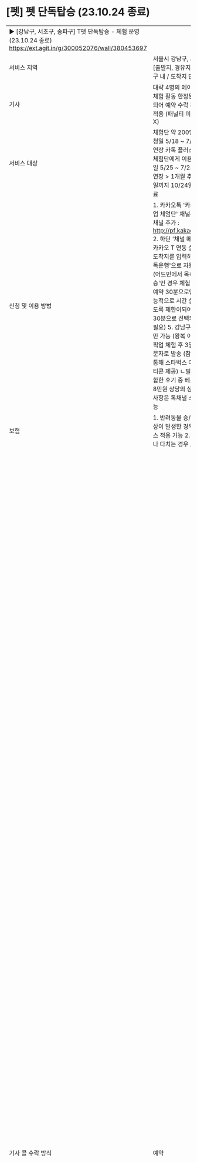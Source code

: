 # [펫] 펫 단독탑승 (23.10.24 종료)

|  |  |  |  |  |  |  |  |
| --- | --- | --- | --- | --- | --- | --- | --- |
| ▶ [강남구, 서초구, 송파구] T펫 단독탑승 - 체험 운영 (23.10.24 종료)  https://ext.agit.in/g/300052076/wall/380453697 | | | | | | | |
| 서비스 지역 | 서울시 강남구, 서초구, 송파구 [출발지, 경유지(=도착지) 강남구 내 / 도착지 단독탑승] | | | | | | |
| 기사 | 대략 4명의 메이트가 단독픽업 체험 활동 한정된 메이트로 운영되어 예약 수락 후 취소 정책 미 적용 (패널티 미 적용 / 승객 안내 X) | | | | | | |
| 서비스 대상 | 체험단 약 200명 정도 모집 (신청일 5/18 ~ 7/23) 9/24일까지 연장 카톡 플러스 친구를 만들어 체험단에게 이용방법 안내 (이용일 5/25 ~ 7/23) 9/24일까지 연장 > 1개월 추가 연장 10/24일까지 10/24일 체험단 운영 종료 | | | | | | |
| 신청 및 이용 방법 | 1. 카카오톡 '카카오 T 펫 단독픽업 체엄단' 채널톡 (플러스 친구) 채널 추가 : http://pf.kakao.com/\_RYfHxj 2. 하단 '채널 메뉴' > 예약하기 > 카카오 T 연동 실행 3. 경유지에 도착지를 입력하며, 도착지는 '단독운행'으로 자동 설정되어 있음 (어드민에서 목적지가 '단독탑승'인 경우 체험 이용자) 4. 시간 예약 30분으로만 예약 가능 (기능적으로 시간 설정이 불가능하도록 제한이되어 있지 않음으로 30분으로 선택되어 있는지 확인 필요) 5. 강남구 이내 편도 이동만 가능 (왕복 이동 불가)  6. 단독픽업 체험 후 3일 이내 설문지가 문자로 발송 (참여자 중 추첨을 통해 스타벅스 아메리카노 키프티콘 제공) ㄴ필수 해시태그를 포함한 후기 중 베스트 후기 선정 후 8만원 상당의 상품 증정. 자세한 사항은 톡채널 소식으로 확인 가능 | | | | | | |
| 보험 | 1. 반려동물 승/하차 과정에서 외상이 발생한 경우 안심 보험 서비스 적용 가능 2. 메이트가 물리거나 다치는 경우 보험 적용 불가 | | | | | | |
| 기사 콜 수락 방식 | 예약 | 출발지, 도착지, 경유지, 예약유형(일반, 시간), 금액 확인 후 수락  - 단독탑승으로 활동하기로한 계약된 시간에는 단독탑승 콜만 운행하는 것으로 정책이 운영됨, 단독탑승 메이트는 예약 확인 시 즉시 수락하기 필요 이 외에 콜들은 수락 X (기능적으로 제한되어 있지 않으나 수락X) / 수락하여 운행한 경우 아지트 공유 - 강남구 항상 대기 필요 - 근무시간 이후에는 기존 펫 예약 콜, 단독 픽업 서비스 수락 가능 | | | | | |
| 메이트 운행 | 1. 배차 후 운행 출발 1시간 전 통화 ㄴ 호출자로부터 켄넬,목줄,하네스 유무 확인 / 호출자의 위치 파악 > 통화 부재 시 출발지에서 확인 필요  2. 출발지 도착 및 반려동물 인수 ㄴ 인계자의 정확한 위치, 반려동물 이름, 종, 주의사항 확인 / 이상 유무 확인 (외상 등) ㄴ 도착지가 매장인 경우 매장에 단독탑승 이용에대한 인계 내용 전달되었는지 확인  3. 반려동물 탑승 및 안전 확인 후 출발 (되도록 출발지 인계자가 안전벨트 연결 하도록 부탁)  ㄴ 안전벨트에 목줄이나 하네스를 잘 연결할 수 있도록 고정  ㄴ 켄넬 이동인 경우 고정 확인  4. 운행 중 뒷자석 반려동물이 잘 보이게 차량 내부를 촬영하는 영상정보처리기기로 반드시 녹화 (최대 30일까지 보관)  5. 도착지 반려동물 인수자 확인 ㄴ 반려동물의 이름 확인 후 인계, 운행 시 특이 사항 전달  6. 도착지에서 인수자가 나타나지 않을 경우 최대 5분 대기 & 호출자에게 유선 연락  7. 도착지에 도착하여 인계자에게 반려동물 전달 후 운행 종료 버튼 누르기 전 호출자에게 통화, 무사 인계 완료 전달, 운행 종료 버튼 클릭  8. 요금이 초과 발생된 경우 '파트너 운영센터'로 연락하여 재결제 요청   ※ 반려동물 인계 시 및 안전 장치 착용을 위한 상황을 제외한 모든 상황에서 반려동물을 직접 접촉하지 않음 | | | | | | |
| 운임(요금) 정책 | 기본 요금 5,000원 이동 거리 및 시간에 따른 초과 요금을 부과하지 않음 ㄴ 유상운송특약 + 상해보험료 + 클리닝비 포함된 금액 >> (기능상 제한되어 있지 않아) 초과 요금 발생 시 기본 요금(5,000원)으로 재 조정 >> (승객 기사 합의 시에도) 강남구 이외 지역으로 이동하여 초과 요금이 부과된 경우에도 기본 요금으로 재 조정 | | | | | | |
| 이용료 취소수수료 | 예약 이용 시 | 이용료 | 없음 | | | | |
| 취소수수료 | • 출발 24시간전 ~ 9시간전 = 운임의 10% • 출발 9시간전 ~ 1시간전 = 운임의 50% • 출발 1시간 미만 및 승객노쇼 = 운임의 100% | | | | |
| ※ 다음 항목에 해당하는 경우 단독픽업 서비스 이용이 거절되며, 취소수수료 (운행요금의 100%) 부과 이 경우 승객이 앱에서 예약 취소하도록 안내 or 출발지에서 신고 중단 (어드민에서 처리 시 취소수수료 미발생)  1. 개, 고양이 외 반려동물, 40kg 이상 혹은 맹견 (도사견, 핏불테리어 등) 2. 반려동물 없이 탑승 및 반려인 동반하여 탑승 모두 불가 (반려인 동반 탑승은 기존 서비스 이용) 3. 반려견 2마리 이상 탑승 시 켄넬이 준비되지 않은 경우 4. 반려견이 1마리 이더라도 켄넬 혹은 목줄 혹은 하네스가 준비되지 않은 경우 5. 반려묘는 1마리 이더라도 켄넬이 준비되지 않은 경우 6. 보내는 쪽과 받는 쪽 중 한 곳이라도 인계자가 부재하는 경우 7. 반려동물 3마리 초과하여 탑승하는 경우 | | | | |
| 긴급대응팀 이관 | 1. 반려동물의 원인미상 외상으로 승객과 기사의 분쟁이 발생한 경우 2. 반려동물의 사망, 유기, 유실의 경우 3. 반려인이 도착장소에 나타나지 않아 유기 동물 보호소로 이동한 경우  (ㄴ 반려동물 정보와 보호소 위치 호출자에게 문자 안내 및 관리자, 긴급대응팀 공유 필요)  ※ 일반 사고로 발생한 반려동물 외상은 긴급대응 이관 대상이 아닙니다. 단, 승객과 기사의 분쟁이 심화되는 경우 '운영 매니저'가 긴급대응 이관을 검토함으로 관리자 전달 필요!!! | | | | | | |